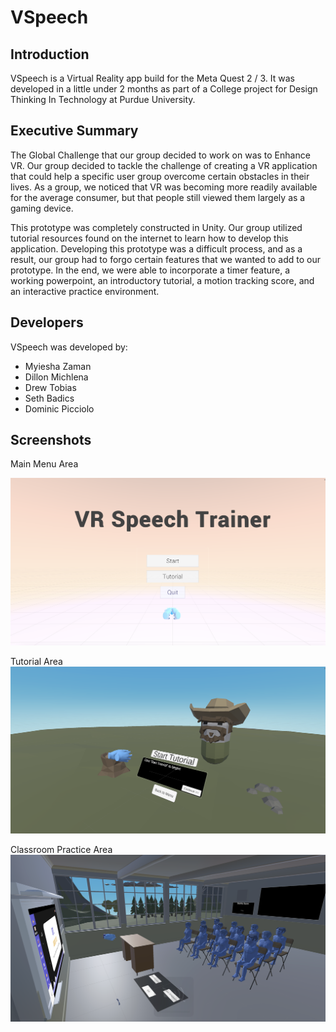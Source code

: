 # VSpeech

## Introduction
VSpeech is a Virtual Reality app build for the Meta Quest 2 / 3. It was developed in a little under 2 months as part of a College project for Design Thinking In Technology at Purdue University.

## Executive Summary

The Global Challenge that our group decided to work on was to Enhance VR. Our group decided to tackle the challenge of creating a VR application that could help a specific user group overcome certain obstacles in their lives. As a group, we noticed that VR was becoming more readily available for the average consumer, but that people still viewed them largely as a gaming device.

This prototype was completely constructed in Unity. Our group utilized tutorial resources found on the internet to learn how to develop this application. Developing this prototype was a difficult process, and as a result, our group had to forgo certain features that we wanted to add to our prototype. In the end, we were able to incorporate a timer feature, a working powerpoint, an introductory tutorial, a motion tracking score, and an interactive practice environment. 


## Developers
VSpeech was developed by:

* Myiesha Zaman
* Dillon Michlena
* Drew Tobias
* Seth Badics
* Dominic Picciolo

## Screenshots

Main Menu Area

![The main menu area, showcasing the title "VR Speech Trainer", along with three buttons: "Start", "Tutorial", "Quit" ](readmeImages/VSpeech_MainMenu.png)

Tutorial Area
![The tutorial area, placed in a grassy field with a manly character. There is a dialogue box with the button "Start Tutorial"](readmeImages/VSpeech_Tutorial.png)

Classroom Practice Area
![The main classroom area, where users can practice giving speeches in front of a simulated audience](readmeImages/VSpeech_Classroom.png)